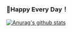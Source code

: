 ### 🌈Happy Every Day！
[![Anurag's github stats](https://github-readme-stats.vercel.app/api?username=Yaozhtj)](https://github.com/anuraghazra/github-readme-stats)
<!--
**Yaozhtj/Yaozhtj** is a ✨ _special_ ✨ repository because its `README.md` (this file) appears on your GitHub profile.

Here are some ideas to get you started:

- 🔭 I’m currently working on ...
- 🌱 I’m currently learning ...
- 👯 I’m looking to collaborate on ...
- 🤔 I’m looking for help with ...
- 💬 Ask me about ...
- 📫 How to reach me: ...
- 😄 Pronouns: ...
- ⚡ Fun fact: ...
-->
